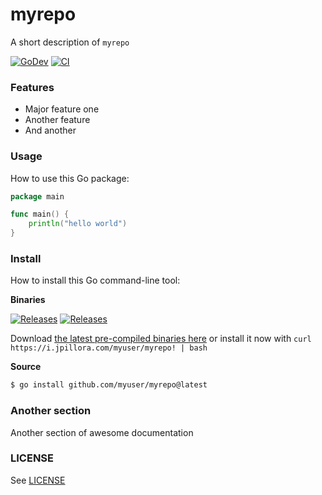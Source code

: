 # myrepo

A short description of `myrepo`

[![GoDev](https://img.shields.io/static/v1?label=godoc&message=reference&color=00add8)](https://pkg.go.dev/github.com/myuser/myrepo)
[![CI](https://github.com/myuser/myrepo/workflows/CI/badge.svg)](https://github.com/myuser/myrepo/actions?workflow=CI)

### Features

* Major feature one
* Another feature
* And another

### Usage

How to use this Go package:

```go
package main

func main() {
	println("hello world")
}
```

### Install

How to install this Go command-line tool:

**Binaries**

<!-- NOTE: these badges only work on public repos -->

[![Releases](https://img.shields.io/github/release/myuser/myrepo.svg)](https://github.com/myuser/myrepo/releases)
[![Releases](https://img.shields.io/github/downloads/myuser/myrepo/total.svg)](https://github.com/myuser/myrepo/releases)

Download [the latest pre-compiled binaries here](https://github.com/myuser/myrepo/releases/latest) or install it now with `curl https://i.jpillora.com/myuser/myrepo! | bash`

**Source**

```sh
$ go install github.com/myuser/myrepo@latest
```

### Another section

Another section of awesome documentation

### LICENSE

See [LICENSE](./LICENSE)